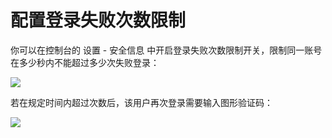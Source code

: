 # 配置登录失败次数限制

<LastUpdated/>

你可以在控制台的 设置 - 安全信息 中开启登录失败次数限制开关，限制同一账号在多少秒内不能超过多少次失败登录：

![](./images/config-login-fail-limit.jpg)

若在规定时间内超过次数后，该用户再次登录需要输入图形验证码：

![](./images/config-login-fail-limit-2.jpg)
